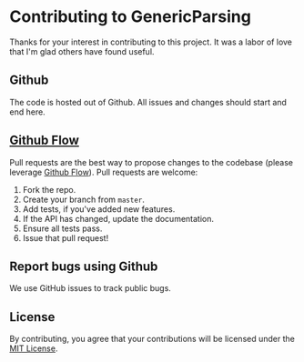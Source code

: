# Contributing to GenericParsing
Thanks for your interest in contributing to this project.  It was a labor of love that I'm glad others have found useful.

## Github
The code is hosted out of Github.  All issues and changes should start and end here.

## [Github Flow](https://guides.github.com/introduction/flow/index.html)
Pull requests are the best way to propose changes to the codebase (please leverage [Github Flow](https://guides.github.com/introduction/flow/index.html)). Pull requests are welcome:

1. Fork the repo.
2. Create your branch from `master`.
3. Add tests, if you've added new features.
4. If the API has changed, update the documentation.
5. Ensure all tests pass.
6. Issue that pull request!

## Report bugs using Github
We use GitHub issues to track public bugs.

## License
By contributing, you agree that your contributions will be licensed under the [MIT License](http://choosealicense.com/licenses/mit/).
